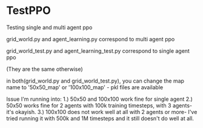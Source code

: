 # TestPPO
Testing single and multi agent ppo



grid_world.py and agent_learning.py correspond to multi agent ppo

grid_world_test.py and agent_learning_test.py correspond to single agent ppo

(They are the same otherwise)

in both(grid_world.py and grid_world_test.py), you can change the map name to '50x50_map' or '100x100_map' - pkl files are available

Issue I'm running into:
1.) 50x50 and 100x100 work fine for single agent
2.) 50x50 works fine for 2 agents with 100k training timesteps, with 3 agents- it's okayish.
3.) 100x100 does not work well at all with 2 agents or more- I've tried running it with 500k and 1M timesteps and it still doesn't do well at all.

